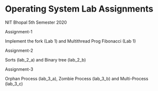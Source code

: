# Operating System Lab Assignments 
NIT Bhopal
5th Semester 2020

Assignment-1

Implement the fork (Lab 1) and Multithread Prog Fibonacci (Lab 1)

Assignment-2

Sorts (lab_2_a) and Binary tree (lab_2_b)

Assignment-3

Orphan Process (lab_3_a), Zombie Process (lab_3_b) and Multi-Process (lab_3_c)
